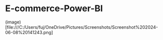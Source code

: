 # E-commerce-Power-BI

(image)[file:///C:/Users/fuj/OneDrive/Pictures/Screenshots/Screenshot%202024-06-08%20141243.png]
